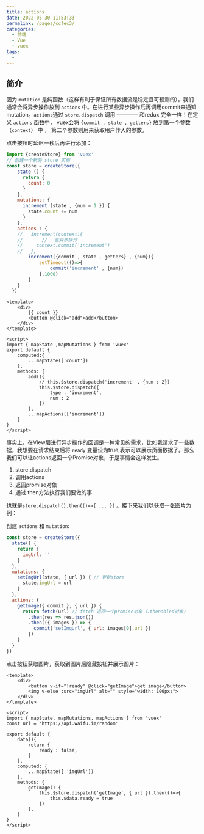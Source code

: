 ```yaml
---
title: actions
date: 2022-05-30 11:53:33
permalink: /pages/ccfec3/
categories:
  - 前端
  - Vue
  - vuex
tags:
  - 
---
```


## 简介

因为 `mutation` 是纯函数（这样有利于保证所有数据流是稳定且可预测的）。我们通常会将异步操作放到 `actions` 中。在进行某些异步操作后再调用commit来通知mutation。`actions`通过 `store.dispatch` 调用 ———— 和redux 完全一样！在定义 `actions` 函数中， vuex会将 `{commit , state , getters}` 放到第一个参数（`context`） 中 ， 第二个参数则用来获取用户传入的参数。

点击按钮时延迟一秒后再进行添加：

```js
import {createStore} from 'vuex'
// 创建一个新的 store 实例
const store = createStore({
    state () {
      return {
        count: 0
      }
    },
    mutations: {
      increment (state , {num = 1 }) {
        state.count += num
      }
    },
    actions : {
    //   increment(context){
    //       // 一些异步操作
    //     context.commit('increment')
    //   },
        increment({commit , state , getters} , {num}){
            setTimeout(()=>{
                commit('increment' , {num})
            },1000)
        }
    }
  })

```

```vue
<template>
    <div>
        {{ count }}
        <button @click="add">add</button>
    </div>
</template>

<script>
import { mapState ,mapMutations } from 'vuex'
export default {
    computed:{
        ...mapState(['count'])
    },
    methods: {
        add(){
            // this.$store.dispatch('increment' , {num : 2})
            this.$store.dispatch({
                type : 'increment',
                num : 2
            })
        },
        ...mapActions(['increment'])
    }
}
</script>
```

事实上，在View层进行异步操作的回调是一种常见的需求，比如我请求了一些数据，我想要在请求结束后将 `ready` 变量设为true,表示可以展示页面数据了。那么我们可以让actions返回一个Promise对象，于是事情会这样发生。

1.  store.dispatch
2.  调用actions 
3.  返回promise对象
4.  通过.then方法执行我们要做的事

也就是`store.dispatch().then(()=>{ ... })` 。接下来我们以获取一张图片为例：

创建 `actions` 和 `mutation`:

```js
const store = createStore({
  state() {
    return {
      imgUrl: ''
    }
  },
  mutations: {
    setImgUrl(state, { url }) { // 更新store
      state.imgUrl = url
    }
  },
  actions: {
    getImage({ commit }, { url }) {
      return fetch(url) // fetch 返回一个promise对象（.thenabled对象）
        .then(res => res.json())
        .then(({ images }) => {
          commit('setImgUrl', { url: images[0].url })
        })
    }
  }
})

```

点击按钮获取图片，获取到图片后隐藏按钮并展示图片：

```vue
<template>
    <div>
        <button v-if="!ready" @click="getImage">get image</button>
        <img v-else :src="imgUrl" alt="" style="width: 100px;">
    </div>
</template>

<script>
import { mapState, mapMutations, mapActions } from 'vuex'
const url = 'https://api.waifu.im/random'

export default {
    data(){
        return {
            ready : false,
        }
    },
    computed: {
        ...mapState([ 'imgUrl'])
    },
    methods: {
        getImage() {
            this.$store.dispatch('getImage', { url }).then(()=>{
                this.$data.ready = true
            })
        },
    }
}
</script>

```